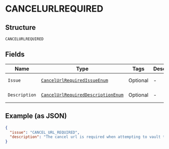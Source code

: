 
# CANCELURLREQUIRED

## Structure

`CANCELURLREQUIRED`

## Fields

| Name | Type | Tags | Description | Getter | Setter |
|  --- | --- | --- | --- | --- | --- |
| `Issue` | [`CancelUrlRequiredIssueEnum`](../../doc/models/cancel-url-required-issue-enum.md) | Optional | - | CancelUrlRequiredIssueEnum getIssue() | setIssue(CancelUrlRequiredIssueEnum issue) |
| `Description` | [`CancelUrlRequiredDescriptionEnum`](../../doc/models/cancel-url-required-description-enum.md) | Optional | - | CancelUrlRequiredDescriptionEnum getDescription() | setDescription(CancelUrlRequiredDescriptionEnum description) |

## Example (as JSON)

```json
{
  "issue": "CANCEL_URL_REQUIRED",
  "description": "The cancel url is required when attempting to vault this source."
}
```

